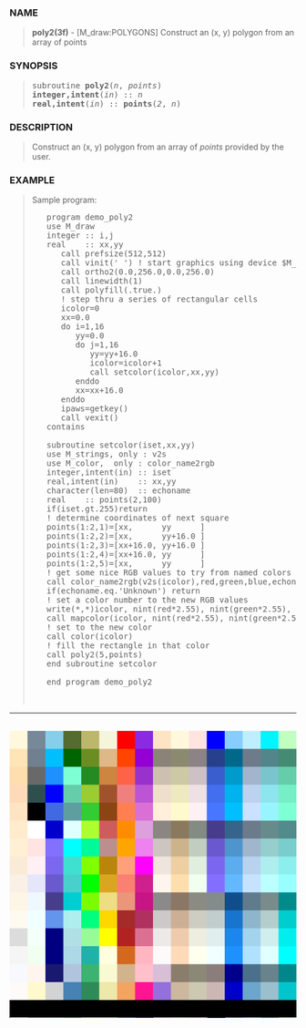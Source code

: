 <?
<body>
  <a name="top" id="top"></a>
  <div id="Container">
    <div id="Content">
      <div class="c259">
      </div><a name="0"></a>
      <h3><a name="0">NAME</a></h3>
      <blockquote>
        <b>poly2(3f)</b> - [M_draw:POLYGONS] Construct an (x, y) polygon from an array of points <b></b>
      </blockquote><a name="contents" id="contents"></a>
      <h3><a name="4">SYNOPSIS</a></h3>
      <blockquote>
        <pre>
subroutine <b>poly2</b>(<i>n</i>, <i>points</i>)
<b>integer,intent</b>(<i>in</i>) :: <i>n</i>
<b>real,intent</b>(<i>in</i>) :: <b>points</b>(<i>2</i>, <i>n</i>)
</pre>
      </blockquote><a name="2"></a>
      <h3><a name="2">DESCRIPTION</a></h3>
      <blockquote>
        Construct an (x, y) polygon from an array of <i>points</i> provided by the user.
      </blockquote><a name="3"></a>
      <h3><a name="3">EXAMPLE</a></h3>
      <blockquote>
        Sample program:
        <pre>
   program demo_poly2
   use M_draw
   integer :: i,j
   real    :: xx,yy
      call prefsize(512,512)
      call vinit(' ') ! start graphics using device $M_draw_DEVICE
      call ortho2(0.0,256.0,0.0,256.0)
      call linewidth(1)
      call polyfill(.true.)
      ! step thru a series of rectangular cells
      icolor=0
      xx=0.0
      do i=1,16
         yy=0.0
         do j=1,16
            yy=yy+16.0
            icolor=icolor+1
            call setcolor(icolor,xx,yy)
         enddo
         xx=xx+16.0
      enddo
      ipaws=getkey()
      call vexit()
   contains
<br />   subroutine setcolor(iset,xx,yy)
   use M_strings, only : v2s
   use M_color,  only : color_name2rgb
   integer,intent(in) :: iset
   real,intent(in)    :: xx,yy
   character(len=80)  :: echoname
   real    :: points(2,100)
   if(iset.gt.255)return
   ! determine coordinates of next square
   points(1:2,1)=[xx,      yy      ]
   points(1:2,2)=[xx,      yy+16.0 ]
   points(1:2,3)=[xx+16.0, yy+16.0 ]
   points(1:2,4)=[xx+16.0, yy      ]
   points(1:2,5)=[xx,      yy      ]
   ! get some nice RGB values to try from named colors known by M_color module
   call color_name2rgb(v2s(icolor),red,green,blue,echoname)
   if(echoname.eq.'Unknown') return
   ! set a color number to the new RGB values
   write(*,*)icolor, nint(red*2.55), nint(green*2.55), nint(blue*2.55),trim(echoname)
   call mapcolor(icolor, nint(red*2.55), nint(green*2.55), nint(blue*2.55))
   ! set to the new color
   call color(icolor)
   ! fill the rectangle in that color
   call poly2(5,points)
   end subroutine setcolor
<br />   end program demo_poly2
<br />
</pre>
      </blockquote>
      <hr />
      <br />
      <div class="c259"><img src="../images/poly2.3m_draw.gif" /></div>
    </div>
  </div>
</body>
